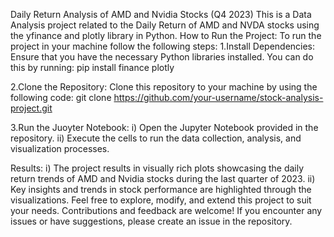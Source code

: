 Daily Return Analysis of AMD and Nvidia Stocks (Q4 2023)
This is a Data Analysis project related to the Daily Return of AMD and NVDA stocks using the yfinance and plotly library in Python.
How to Run the Project:
To run the project in your machine follow the following steps:
1.Install Dependencies:
Ensure that you have the necessary Python libraries installed. You can do this by running:
pip install finance plotly

2.Clone the Repository:
Clone this repository to your machine by using the following code:
git clone https://github.com/your-username/stock-analysis-project.git

3.Run the Juoyter Notebook:
i) Open the Jupyter Notebook provided in the repository.
ii) Execute the cells to run the data collection, analysis, and visualization processes.


Results:
i) The project results in visually rich plots showcasing the daily return trends of AMD and Nvidia stocks during the last quarter of 2023.
ii) Key insights and trends in stock performance are highlighted through the visualizations.
Feel free to explore, modify, and extend this project to suit your needs. Contributions and feedback are welcome! If you encounter any issues or have suggestions, please create an issue in the repository.
